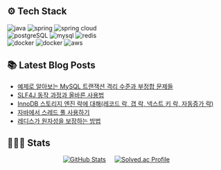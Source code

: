 <h2>⚙️ Tech Stack</h2>
<div>
  <img src="https://img.shields.io/badge/java-%23ED8B00.svg?style=for-the-badge&logo=openjdk&logoColor=white" alt="java" />
  <img src="https://img.shields.io/badge/spring-6DB33F?style=for-the-badge&logo=spring&logoColor=white" alt="spring" />
  <img src="https://img.shields.io/badge/spring cloud-6DB33F?style=for-the-badge&logo=spring&logoColor=white" alt="spring cloud" />
  </br>

  <img src="https://img.shields.io/badge/postgreSQL-4169E1?style=for-the-badge&logo=postgreSQL&logoColor=white" alt="postgreSQL" />
  <img src="https://img.shields.io/badge/mysql-4479A1?style=for-the-badge&logo=mysql&logoColor=white" alt="mysql" />
  <img src="https://img.shields.io/badge/redis-FF4438?style=for-the-badge&logo=redis&logoColor=white" alt="redis" />
  </br>

  <img src="https://img.shields.io/badge/docker-2496ED?style=for-the-badge&logo=docker&logoColor=white" alt="docker" />
  <img src="https://img.shields.io/badge/aws-FF9900?style=for-the-badge&logo=aws&logoColor=white" alt="docker" />
  <img src="https://img.shields.io/badge/kafka-231F20?style=for-the-badge&logo=apachekafka&logoColor=white" alt="aws" />
</div>



<h2>📚 Latest Blog Posts </h2>

<!-- BLOG-POST-LIST:START -->
- [예제로 알아보는 MySQL 트랜잭션 격리 수준과 부정합 문제들](https://ego2-1.tistory.com/23)
- [SLF4J 동작 과정과 올바른 사용법](https://ego2-1.tistory.com/22)
- [InnoDB 스토리지 엔진 락에 대해(레코드 락, 갭 락, 넥스트 키 락, 자동증가 락)](https://ego2-1.tistory.com/21)
- [자바에서 스레드 풀 사용하기](https://ego2-1.tistory.com/20)
- [레디스가 원자성을 보장하는 방법](https://ego2-1.tistory.com/12)
<!-- BLOG-POST-LIST:END -->

<h2>🧑🏻‍💻 Stats </h2>

<div align="left" style="display: flex; justify-content: center; align-items: center; gap: 20px;">
  <a href="https://github.com/anuraghazra/github-readme-stats">
    <img src="https://github-readme-stats.vercel.app/api?username=jungbin97&hide_title=true&show_icons=true&include_all_commits=true&disable_animations=true&theme=ambient_gradient" alt="GitHub Stats"/>
  </a>
    <a href="https://solved.ac/ljb5054/">
    <img src="http://mazassumnida.wtf/api/v2/generate_badge?boj=ljb5054" alt="Solved.ac Profile"/>
  </a>
</div>
